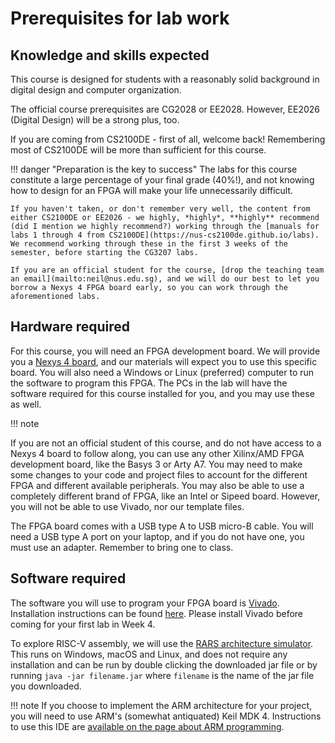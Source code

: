 # Prerequisites for lab work

## Knowledge and skills expected

This course is designed for students with a reasonably solid background in digital design and computer organization.

The official course prerequisites are CG2028 or EE2028. However, EE2026 (Digital Design) will be a strong plus, too.

If you are coming from CS2100DE - first of all, welcome back! Remembering most of CS2100DE will be more than sufficient for this course.

!!! danger "Preparation is the key to success"
    The labs for this course constitute a large percentage of your final grade (40%!), and not knowing how to design for an FPGA will make your life unnecessarily difficult.

    If you haven't taken, or don't remember very well, the content from either CS2100DE or EE2026 - we highly, *highly*, **highly** recommend (did I mention we highly recommend?) working through the [manuals for labs 1 through 4 from CS2100DE](https://nus-cs2100de.github.io/labs). We recommend working through these in the first 3 weeks of the semester, before starting the CG3207 labs.

    If you are an official student for the course, [drop the teaching team an email](mailto:neil@nus.edu.sg), and we will do our best to let you borrow a Nexys 4 FPGA board early, so you can work through the aforementioned labs.

## Hardware required

For this course, you will need an FPGA development board. We will provide you a [Nexys 4 board](guides/nexys4.md), and our materials will expect you to use this specific board. You will also need a Windows or Linux (preferred) computer to run the software to program this FPGA. The PCs in the lab will have the software required for this course installed for you, and you may use these as well.

!!! note

 If you are not an official student of this course, and do not have access to a Nexys 4 board to follow along, you can use any other Xilinx/AMD FPGA development board, like the Basys 3 or Arty A7. You may need to make some changes to your code and project files to account for the different FPGA and different available peripherals. You may also be able to use a completely different brand of FPGA, like an Intel or Sipeed board. However, you will not be able to use Vivado, nor our template files.

The FPGA board comes with a USB type A to USB micro-B cable. You will need a USB type A port on your laptop, and if you do not have one, you must use an adapter. Remember to bring one to class.

## Software required

The software you will use to program your FPGA board is [Vivado](https://www.amd.com/en/products/software/adaptive-socs-and-fpgas/vivado.html). Installation instructions can be found [here](guides/vivado_install_guide.md). Please install Vivado before coming for your first lab in Week 4.

To explore RISC-V assembly, we will use the [RARS architecture simulator](https://github.com/TheThirdOne/rars). This runs on Windows, macOS and Linux, and does not require any installation and can be run by double clicking the downloaded jar file or by running `java -jar filename.jar` where `filename` is the name of the jar file you downloaded.

!!! note
    If you choose to implement the ARM architecture for your project, you will need to use ARM's (somewhat antiquated) Keil MDK 4. Instructions to use this IDE are [available on the page about ARM programming](arm/arm_programming.md).